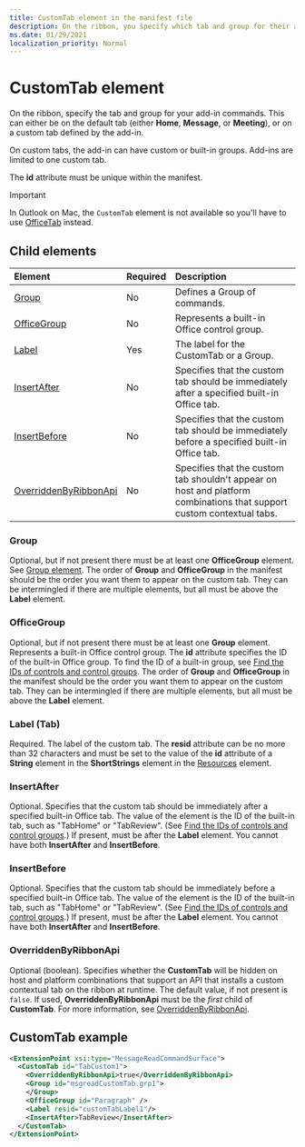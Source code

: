 ```yaml
---
title: CustomTab element in the manifest file
description: On the ribbon, you specify which tab and group for their add-in commands.
ms.date: 01/29/2021
localization_priority: Normal
---
```


# CustomTab element

On the ribbon, specify the tab and group for your add-in commands. This can either be on the default tab (either **Home**, **Message**, or **Meeting**), or on a custom tab defined by the add-in.

On custom tabs, the add-in can have custom or built-in groups. Add-ins are limited to one custom tab.

The **id** attribute must be unique within the manifest.

> [!IMPORTANT]
> In Outlook on Mac, the `CustomTab` element is not available so you'll have to use [OfficeTab](officetab.md) instead.

## Child elements

|  Element |  Required  |  Description  |
|:-----|:-----|:-----|
|  [Group](group.md)      | No |  Defines a Group of commands.  |
|  [OfficeGroup](#officegroup)      | No |  Represents a built-in Office control group.  |
|  [Label](#label-tab)      | Yes |  The label for the CustomTab or a Group.  |
|  [InsertAfter](#insertafter)      | No |  Specifies that the custom tab should be immediately after a specified built-in Office tab.  |
|  [InsertBefore](#insertbefore)      | No |  Specifies that the custom tab should be immediately before a specified built-in Office tab.  |
|  [OverriddenByRibbonApi](overriddenbyribbonapi.md)      | No |  Specifies that the custom tab shouldn't appear on host and platform combinations that support custom contextual tabs.  |

### Group

Optional, but if not present there must be at least one **OfficeGroup** element. See [Group element](group.md). The order of **Group** and **OfficeGroup** in the manifest should be the order you want them to appear on the custom tab. They can be intermingled if there are multiple elements, but all must be above the **Label** element.

### OfficeGroup

Optional, but if not present there must be at least one **Group** element. Represents a built-in Office control group. The **id** attribute specifies the ID of the built-in Office group. To find the ID of a built-in group, see [Find the IDs of controls and control groups](../../design/built-in-button-integration.md#find-the-ids-of-controls-and-control-groups). The order of **Group** and **OfficeGroup** in the manifest should be the order you want them to appear on the custom tab. They can be intermingled if there are multiple elements, but all must be above the **Label** element.

### Label (Tab)

Required. The label of the custom tab. The **resid** attribute can be no more than 32 characters and must be set to the value of the **id** attribute of a **String** element in the **ShortStrings** element in the [Resources](resources.md) element.

### InsertAfter

Optional. Specifies that the custom tab should be immediately after a specified built-in Office tab. The value of the element is the ID of the built-in tab, such as "TabHome" or "TabReview". (See [Find the IDs of controls and control groups](../../design/built-in-button-integration.md#find-the-ids-of-controls-and-control-groups).) If present, must be after the **Label** element. You cannot have both **InsertAfter** and **InsertBefore**.

### InsertBefore

Optional. Specifies that the custom tab should be immediately before a specified built-in Office tab. The value of the element is the ID of the built-in tab, such as "TabHome" or "TabReview". (See [Find the IDs of controls and control groups](../../design/built-in-button-integration.md#find-the-ids-of-controls-and-control-groups).)  If present, must be after the **Label** element. You cannot have both **InsertAfter** and **InsertBefore**.

### OverriddenByRibbonApi

Optional (boolean). Specifies whether the **CustomTab** will be hidden on host and platform combinations that support an API that installs a custom contextual tab on the ribbon at runtime. The default value, if not present is `false`. If used, **OverriddenByRibbonApi** must be the *first* child of **CustomTab**. For more information, see [OverriddenByRibbonApi](overriddenbyribbonapi.md).

## CustomTab example

```xml
<ExtensionPoint xsi:type="MessageReadCommandSurface">
  <CustomTab id="TabCustom1">
    <OverriddenByRibbonApi>true</OverriddenByRibbonApi>
    <Group id="msgreadCustomTab.grp1">
    </Group>
    <OfficeGroup id="Paragraph" />
    <Label resid="customTabLabel1"/>
    <InsertAfter>TabReview</InsertAfter>
  </CustomTab>
</ExtensionPoint>
```

